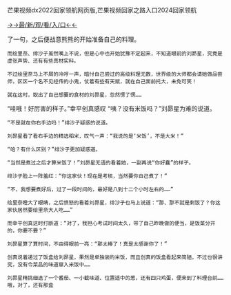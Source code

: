 芒果视频dx2022回家领航网页版,芒果视频回家之路入口2024回家领航


<a href="https://m8k3.cc">→→最/新/观/看/入/口←←</a>



了一句，之后便战意熊熊的开始准备自己的料理。

    而绘里奈、绯沙子虽然嘴上不说，但是心中也开始犹豫不定起来，不知道眼前的刘昴星，究竟是虚张声势、还有有些真材实料。

    不过绘里奈马上不屑的冷哼一声，暗忖自己尝过的高级料理无数，世界级的大师都会请她做品尝师，区区一个名不见经传的小鬼，仗着有些有天赋，就在自己面前托大，未免可笑！

    就在这时，取出了自己想要的食材的刘昴星，忽然愣了愣……
“哇哦！好厉害的样子。”幸平创真感叹
    “咦？没有米饭吗？”刘昴星为难的说道。

    “不是就在你右手边吗！”绯沙子疑惑的说道。

    刘昴星看了看右手边的精选稻米，叹气一声：“我说的是‘米饭’，不是大米！”

    “哈？有什么区别？”绯沙子更加疑惑道。

    “当然是煮过之后才算米饭了！”刘昴星无语的看着她，一副再说“你好蠢”的样子。

    绯沙子脸上一阵羞红：“你这家伙！现在是考核，当然要你自己煮了！”

    “不，我想要煮好后，过了一段时间的，最好是八到十二个小时左右的……”

    绘里奈瞪大了眼睛，之后愤怒的看着刘昴星，绯沙子也马上说道：“那、那不就是剩饭了？你这家伙居然要绘里奈大人吃……”

    而幸平创真这时打断道：“对了，我担心考试时间太久，带了自己昨晚做的便当，是饭菜分开的，你要不要？”

    刘昴星算了算时间，不由得眼前一亮：“那太棒了！真是太感谢你了！”

    创真说着递过了饭盒给刘昴星，果然是单独装的米饭，而且创真的饭盒看起来简陋，不过也很讲究，没有令菜品的味道窜入米饭中……

    刘昴星精挑细选了一个番茄、一小截味道、位置适中的葱，还有四只鸡蛋，便来到了料理台前……哦，对了，还有那盒
